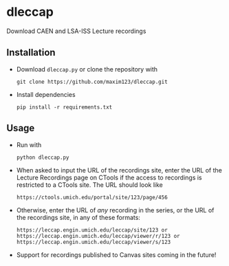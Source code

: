 # dleccap
Download CAEN and LSA-ISS Lecture recordings

## Installation

* Download `dleccap.py` or clone the repository with

  ```
  git clone https://github.com/maxim123/dleccap.git
  ```


* Install dependencies

  ```
  pip install -r requirements.txt
  ```

## Usage

* Run with

  ```
  python dleccap.py
  ```

* When asked to input the URL of the recordings site, enter the URL of the Lecture Recordings page on CTools if the access to recordings is restricted to a CTools site. The URL should look like

  ```
  https://ctools.umich.edu/portal/site/123/page/456
  ```
  
* Otherwise, enter the URL of *any* recording in the series, or the URL of the recordings site, in any of these formats:

  ```
  https://leccap.engin.umich.edu/leccap/site/123 or
  https://leccap.engin.umich.edu/leccap/viewer/r/123 or
  https://leccap.engin.umich.edu/leccap/viewer/s/123
  ```

* Support for recordings published to Canvas sites coming in the future!
